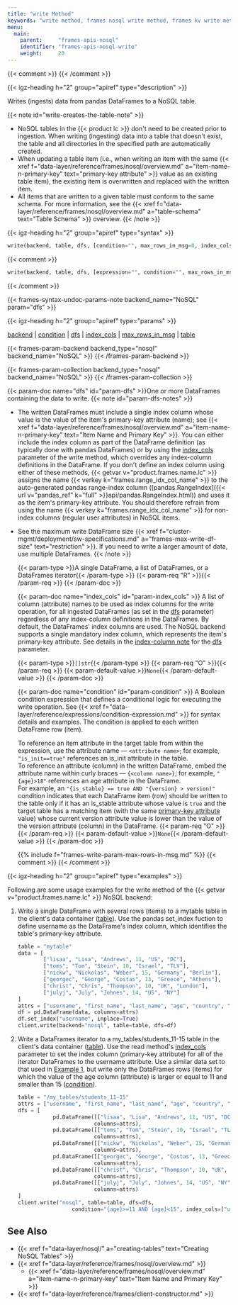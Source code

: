 ```yaml
---
title: "write Method"
keywords: "write method, frames nosql write method, frames kv write method, frames write, frames nosql write, frames kv write, frames client write, frames client nosql write, frames client kv write, frames write reference, frames nosql write reference, frames kv write reference, nosql ingestion, conditional write, pandas DataFrames, DataFrames index columns, data ingestion, backend, condition, dfs, index_cols, max_rows_in_msg, table"
menu:
  main:
    parent:     "frames-apis-nosql"
    identifier: "frames-apis-nosql-write"
    weight:     20
---
```

{{< comment >}}<!-- [c-ext-ref-frames] [InfInfo] (sharonl) This page is
  referenced from the v3io/frames README file. -->
{{< /comment >}}

<!-- //////////////////////////////////////// -->
{{< igz-heading h="2" group="apiref" type="description" >}}

Writes (ingests) data from pandas DataFrames to a NoSQL table.

{{< note id="write-creates-the-table-note" >}}
- NoSQL tables in the {{< product lc >}} don't need to be created prior to ingestion.
    When writing (ingesting) data into a table that doesn't exist, the table and all directories in the specified path are automatically created.
- When updating a table item (i.e., when writing an item with the same {{< xref f="data-layer/reference/frames/nosql/overview.md" a="item-name-n-primary-key" text="primary-key attribute" >}} value as an existing table item), the existing item is overwritten and replaced with the written item.
- All items that are written to a given table must conform to the same schema.
    For more information, see the {{< xref f="data-layer/reference/frames/nosql/overview.md" a="table-schema" text="Table Schema" >}} overview.
{{< /note >}}

<!-- //////////////////////////////////////// -->
{{< igz-heading h="2" group="apiref" type="syntax" >}}

```python
write(backend, table, dfs, [condition="", max_rows_in_msg=0, index_cols=None])
```
{{< comment >}}<!-- [c-no-update-expression-support] [IntInfo] (sharonl)
  (26.11.19) The "expression" parameter isn't supported in the current release:
-->
```python
write(backend, table, dfs, [expression="", condition="", max_rows_in_msg=0, index_cols=None])
```
{{< /comment >}}

{{< frames-syntax-undoc-params-note backend_name="NoSQL" param="dfs" >}}

<!-- //////////////////////////////////////// -->
{{< igz-heading h="2" group="apiref" type="params" >}}

[<paramname>backend</paramname>](#param-backend) |
[<paramname>condition</paramname>](#param-condition) |
[<paramname>dfs</paramname>](#param-dfs) |
[<paramname>index_cols</paramname>](#param-index_cols) |
[<paramname>max_rows_in_msg</paramname>](#param-max_rows_in_msg) |
[<paramname>table</paramname>](#param-table)

<dl>
  <!-- backend -->
  {{< frames-param-backend backend_type="nosql" backend_name="NoSQL" >}}
  {{< /frames-param-backend >}}

  <!-- table -->
  {{< frames-param-collection backend_type="nosql" backend_name="NoSQL" >}}
  {{< /frames-param-collection >}}

  <!-- dfs -->
  {{< param-doc name="dfs" id="param-dfs" >}}One or more DataFrames containing the data to write.
  {{< note id="param-dfs-notes" >}}
- <a id="index-col-note"></a>The written DataFrames must include a single index column whose value is the value of the item's primary-key attribute (name); see {{< xref f="data-layer/reference/frames/nosql/overview.md" a="item-name-n-primary-key" text="Item Name and Primary Key" >}}.
    You can either include the index column as part of the DataFrame definition (as typically done with pandas DataFrames) or by using the [<paramname>index_cols</paramname>](#param-index_cols) parameter of the <func>write</func> method, which overrides any index-column definitions in the DataFrame.
    If you don't define an index column using either of these methods, {{< getvar v="product.frames.name.lc" >}} assigns the name <attr>{{< verkey k="frames.range_idx_col_name" >}}</attr> to the auto-generated pandas range-index column ([<api>pandas.RangeIndex</api>]({{< url v="pandas_ref" k="full" >}}api/pandas.RangeIndex.html)) and uses it as the item's primary-key attribute.
    You should therefore refrain from using the name <attr>{{< verkey k="frames.range_idx_col_name" >}}</attr> for non-index columns (regular user attributes) in NoSQL items.
- <a id="max-df-size-note"></a>See the maximum write DataFrame size {{< xref f="cluster-mgmt/deployment/sw-specifications.md" a="frames-max-write-df-size" text="restriction" >}}.
    If you need to write a larger amount of data, use multiple DataFrames.
  {{< /note >}}

  {{< param-type >}}A single DataFrame, a list of DataFrames, or a DataFrames iterator{{< /param-type >}}
  {{< param-req "R" >}}{{< /param-req >}}
  {{< /param-doc >}}

  <!-- index_cols -->
  {{< param-doc name="index_cols" id="param-index_cols" >}}
  A list of column (attribute) names to be used as index columns for the write operation, for all ingested DataFrames (as set in the [<paramname>dfs</paramname>](#param-dfs) parameter) regardless of any index-column definitions in the DataFrames.
  By default, the DataFrames' index columns are used.
  The NoSQL backend supports a single mandatory index column, which represents the item's primary-key attribute.
  See details in the [index-column note](#index-col-note) for the [<paramname>dfs</paramname>](#param-dfs) parameter.

  {{< param-type >}}`[]str`{{< /param-type >}}
  {{< param-req "O" >}}{{< /param-req >}}
  {{< param-default-value >}}`None`{{< /param-default-value >}}
  {{< /param-doc >}}

  <!-- condition -->
  {{< param-doc name="condition" id="param-condition" >}}
  A Boolean condition expression that defines a conditional logic for executing the write operation.
  See {{< xref f="data-layer/reference/expressions/condition-expression.md" >}} for syntax details and examples.
  The condition is applied to each written DataFrame row (item).

  To reference an item attribute in the target table from within the expression, use the attribute name &mdash; `<attribute name>`; for example, `"is_init==true"` references an <attr>is_init</attr> attribute in the table.
  <br/>
  To reference an attribute (column) in the written DataFrame, embed the attribute name within curly braces &mdash; <nobr>`{<column name>}`</nobr>; for example, `"{age}>18"` references an <attr>age</attr> attribute in the DataFrame.
  <br/>
  For example, an `"{is_stable} == true AND "{version} > version)"` condition indicates that each DataFrame item (row) should be written to the table only if it has an <attr>is_stable</attr> attribute whose value is `true` and the target table has a matching item (with the same [primary-key attribute](#index-col-note) value) whose current <attr>version</attr> attribute value is lower than the value of the <attr>version</attr> attribute (column) in the DataFrame.
  {{< param-req "O" >}}{{< /param-req >}}
  {{< param-default-value >}}`None`{{< /param-default-value >}}
  {{< /param-doc >}}

  <!-- max_rows_in_msg -->
  {{% include f="frames-write-param-max-rows-in-msg.md" %}}
  {{< comment >}}<!-- [ci-include-w-param-xxx] -->
  {{< /comment >}}
</dl>

<!-- //////////////////////////////////////// -->
{{< igz-heading h="2" group="apiref" type="examples" >}}

Following are some usage examples for the <func>write</func> method of the {{< getvar v="product.frames.name.lc" >}} NoSQL backend:

1. <a id="example-basic-df-index-column"></a>Write a single DataFrame with several rows (items) to a <path>mytable</path> table in the client's data container ([<paramname>table</paramname>](#param-table)).
    Use the pandas <func>set_index</func> fuction to define <attr>username</attr> as the DataFrame's index column, which identifies the table's primary-key attribute.
    ```python
    table = "mytable"
    data = [
            ["lisaa", "Lisa", "Andrews", 11, "US", "DC"],
            ["toms", "Tom", "Stein", 10, "Israel", "TLV"],
            ["nickw", "Nickolas", "Weber", 15, "Germany", "Berlin"],
            ["georgec", "George", "Costas", 13, "Greece", "Athens"],
            ["christ", "Chris", "Thompson", 10, "UK", "London"],
            ["julyj", "July", "Johnes", 14, "US", "NY"]
    ]
    attrs = ["username", "first_name", "last_name", "age", "country", "city"]
    df = pd.DataFrame(data, columns=attrs)
    df.set_index("username", inplace=True)
    client.write(backend="nosql", table=table, dfs=df)
    ```

2. <a id="example-condition-index_cols-df-iter"></a>Write a DataFrames iterator to a <path>my_tables/students_11-15</path> table in the client's data container ([<paramname>table</paramname>](#param-table)).
    Use the <func>read</func> method's [<paramname>index_cols</paramname>](#param-index_cols) parameter to set the index column (primary-key attribute) for all of the iterator DataFrames to the <attr>username</attr> attribute.
    Use a similar data set to that used in [Example 1](#example-basic-df-index-column), but write only the DataFrames rows (items) for which the value of the <attr>age</attr> column (attribute) is larger or equal to 11 and smaller than 15 ([<paramname>condition</paramname>](#param-condition)).
    ```python
    table = "/my_tables/students_11-15"
    attrs = ["username", "first_name", "last_name", "age", "country", "city"]
    dfs = [
               pd.DataFrame([["lisaa", "Lisa", "Andrews", 11, "US", "DC"]],
                            columns=attrs),
               pd.DataFrame([["toms", "Tom", "Stein", 10, "Israel", "TLV"]],
                            columns=attrs),
               pd.DataFrame([["nickw", "Nickolas", "Weber", 15, "Germany", "Berlin"]],
                            columns=attrs),
               pd.DataFrame([["georgec", "George", "Costas", 13, "Greece", "Athens"]],
                            columns=attrs),
               pd.DataFrame([["christ", "Chris", "Thompson", 10, "UK", "London"]],
                            columns=attrs),
               pd.DataFrame([["julyj", "July", "Johnes", 14, "US", "NY"]],
                            columns=attrs)
    ]
    client.write("nosql", table=table, dfs=dfs,
                     condition="{age}>=11 AND {age}<15", index_cols=["username"])
    ```

<!-- //////////////////////////////////////// -->
## See Also

- {{< xref f="data-layer/nosql/" a="creating-tables" text="Creating NoSQL Tables" >}}
- {{< xref f="data-layer/reference/frames/nosql/overview.md" >}}
    - {{< xref f="data-layer/reference/frames/nosql/overview.md" a="item-name-n-primary-key" text="Item Name and Primary Key" >}}
- {{< xref f="data-layer/reference/frames/client-constructor.md" >}}

